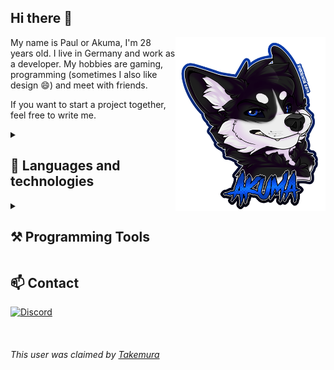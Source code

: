 <div align="left">
    <h2>Hi there 👋</h2>
    <img alt="Image of Akuma" align="right" width="240" src="https://raw.githubusercontent.com/Akuma95/Akuma95/master/akuma_headshot.jpg">
    <p>
        My name is Paul or Akuma, I'm 28 years old. I live in Germany and work as a developer. 
        My hobbies are gaming, programming (sometimes I also like design 😄) and meet with friends.
    </p>
    <p>If you want to start a project together, feel free to write me.</p>

<details>
<summary><h2>🔭 Languages and technologies</h2></summary>

[![JavaScript](https://skillicons.dev/icons?i=js)](https://developer.mozilla.org/en-US/docs/Web/JavaScript)
[![HTML](https://skillicons.dev/icons?i=html)](https://www.w3schools.com/html/)
[![CSS](https://skillicons.dev/icons?i=css)](https://www.w3schools.com/css/)
[![Sass](https://skillicons.dev/icons?i=sass)](https://sass-lang.com/documentation/)
[![VueJs](https://skillicons.dev/icons?i=vuejs)](https://vuejs.org)
[![PHP](https://skillicons.dev/icons?i=php)](https://www.php.net/docs.php)

[![Java](https://skillicons.dev/icons?i=java)](https://www.java.com/de/download/manual.jsp)
[![C#](https://skillicons.dev/icons?i=cs)](https://docs.microsoft.com/de-de/dotnet/csharp/)

[![Figma](https://skillicons.dev/icons?i=figma)](https://www.figma.com)
[![Docker](https://skillicons.dev/icons?i=docker)](https://www.docker.com)
</details>
<details>
<summary><h2>⚒ Programming Tools</h2></summary>

[![Intellij](https://skillicons.dev/icons?i=idea)](https://www.jetbrains.com/de-de/idea/)
[![Android Studio](https://skillicons.dev/icons?i=androidstudio)](https://developer.android.com/studio?hl=de&gclid=CjwKCAjwi8iXBhBeEiwAKbUofSMmGc4alqw_v_LFBUQb3NNuR2LI5pZ2odhAaQPvnmxrLtqikJpEchoCQ7kQAvD_BwE&gclsrc=aw.ds)
[![HTML](https://skillicons.dev/icons?i=vscode)](https://code.visualstudio.com)
[![CSS](https://skillicons.dev/icons?i=visualstudio)](https://visualstudio.microsoft.com/de/)

[![Firabase](https://skillicons.dev/icons?i=firebase)](https://firebase.google.com)
</details>
</div>

<h2>📫 Contact</h2>

[![Discord](https://skillicons.dev/icons?i=discord)](https://discordapp.com/users/342065206853238787)
<br><br><br><br>_This user was claimed by <a href="https://github.com/takemurahusky">Takemura</a>_
<!--
[![Instagram](https://skillicons.dev/icons?i=instagram)](https://www.instagram.com/noatak95/)
[![Twitter](https://skillicons.dev/icons?i=twitter)](https://twitter.com/Fur_Akuma_95)

**Akuma95/Akuma95** is a ✨ _special_ ✨ repository because its `README.md` (this file) appears on your GitHub profile.

Here are some ideas to get you started:

- 🔭 I’m currently working on ...
- 🌱 I’m currently learning ...
- 👯 I’m looking to collaborate on ...
- 🤔 I’m looking for help with ...
- 💬 Ask me about ...
- 📫 How to reach me: ...
- 😄 Pronouns: ...
- ⚡ Fun fact: ...
-->
